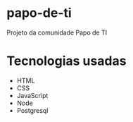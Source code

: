 # papo-de-ti
Projeto da comunidade Papo de TI

# Tecnologias usadas
* HTML
* CSS
* JavaScript
* Node
* Postgresql